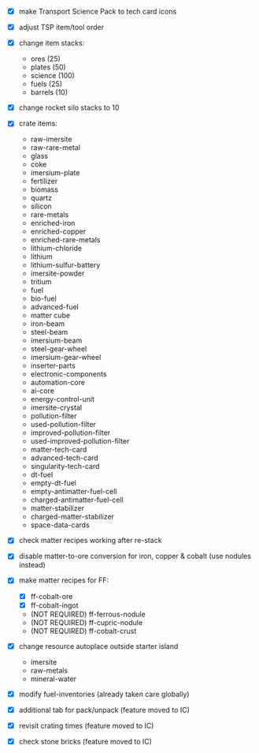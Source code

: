 - [x] make Transport Science Pack to tech card icons
- [x] adjust TSP item/tool order

- [x] change item stacks:
  - ores (25)
  - plates (50)
  - science (100)
  - fuels (25)
  - barrels (10)

- [x] change rocket silo stacks to 10

- [x] crate items:
  - raw-imersite
  - raw-rare-metal
  - glass
  - coke
  - imersium-plate
  - fertilizer
  - biomass
  - quartz
  - silicon
  - rare-metals
  - enriched-iron
  - enriched-copper
  - enriched-rare-metals
  - lithium-chloride
  - lithium
  - lithium-sulfur-battery
  - imersite-powder
  - tritium
  - fuel
  - bio-fuel
  - advanced-fuel
  - matter cube
  - iron-beam
  - steel-beam
  - imersium-beam
  - steel-gear-wheel
  - imersium-gear-wheel
  - inserter-parts
  - electronic-components
  - automation-core
  - ai-core
  - energy-control-unit
  - imersite-crystal
  - pollution-filter
  - used-pollution-filter
  - improved-pollution-filter
  - used-improved-pollution-filter
  - matter-tech-card
  - advanced-tech-card
  - singularity-tech-card
  - dt-fuel
  - empty-dt-fuel
  - empty-antimatter-fuel-cell
  - charged-antimatter-fuel-cell
  - matter-stabilizer
  - charged-matter-stabilizer
  - space-data-cards

- [x] check matter recipes working after re-stack
- [x] disable matter-to-ore conversion for iron, copper & cobalt (use nodules instead)
- [x] make matter recipes for FF:
  - [x] ff-cobalt-ore
  - [x] ff-cobalt-ingot
  - (NOT REQUIRED) ff-ferrous-nodule
  - (NOT REQUIRED) ff-cupric-nodule
  - (NOT REQUIRED) ff-cobalt-crust

- [x] change resource autoplace outside starter island
  - imersite
  - raw-metals
  - mineral-water

- [x] modify fuel-inventories (already taken care globally)

- [x] additional tab for pack/unpack (feature moved to IC)
- [x] revisit crating times (feature moved to IC)
- [x] check stone bricks (feature moved to IC)
